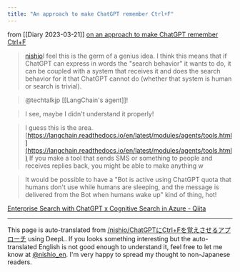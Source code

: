 ```yaml
---
title: "An approach to make ChatGPT remember Ctrl+F"
---
```


from  [[Diary 2023-03-21]]
[on an approach to make ChatGPT remember Ctrl+F](https://zenn.dev/qwegat/articles/4fb99ad25f3f36)

> [nishio](https://twitter.com/nishio/status/1638018805430640640)I feel this is the germ of a genius idea. I think this means that if ChatGPT can express in words the "search behavior" it wants to do, it can be coupled with a system that receives it and does the search behavior for it that ChatGPT cannot do (whether that system is human or search is trivial).

>  @techtalkjp
>  [[LangChain's agent]]!

>  I see, maybe I didn't understand it properly!

>  I guess this is the area.
>  [https://langchain.readthedocs.io/en/latest/modules/agents/tools.html](https://langchain.readthedocs.io/en/latest/modules/agents/tools.html)
>  If you make a tool that sends SMS or something to people and receives replies back, you might be able to make anything w

>  It would be possible to have a "Bot is active using ChatGPT quota that humans don't use while humans are sleeping, and the message is delivered from the Bot when humans wake up" kind of thing, hot!


[Enterprise Search with ChatGPT x Cognitive Search in Azure - Qiita](https://qiita.com/nohanaga/items/803c09b5a3a4e2d1776f)


---
This page is auto-translated from [/nishio/ChatGPTにCtrl+Fを覚えさせるアプローチ](https://scrapbox.io/nishio/ChatGPTにCtrl+Fを覚えさせるアプローチ) using DeepL. If you looks something interesting but the auto-translated English is not good enough to understand it, feel free to let me know at [@nishio_en](https://twitter.com/nishio_en). I'm very happy to spread my thought to non-Japanese readers.